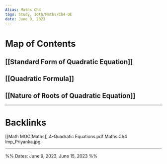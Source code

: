 ```yaml
---
Alias: Maths Ch4
tags: Study, 10th/Maths/Ch4-QE
date: June 9, 2023
---
```

# Map of Contents
## [[Standard Form of Quadratic Equation]]
## [[Quadratic Formula]]
## [[Nature of Roots of Quadratic Equation]]

---
# Backlinks
[[Math MOC|Maths]]
4-Quadratic Equations.pdf
Maths Ch4 Imp_Priyanka.jpg

---

%%
Dates: June 9, 2023, June 15, 2023
%%